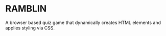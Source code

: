 # RAMBLIN
A browser based quiz game that dynamically creates HTML elements and applies styling via CSS.
